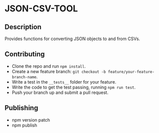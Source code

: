 # JSON-CSV-TOOL
## Description
Provides functions for converting JSON objects to and from CSVs.

## Contributing
- Clone the repo and run `npm install`.
- Create a new feature branch: `git checkout -b feature/your-feature-branch-name`.
- Write a test in the `__tests__` folder for your feature.
- Write the code to get the test passing, running `npm run test`.
- Push your branch up and submit a pull request.

## Publishing
- npm version patch
- npm publish